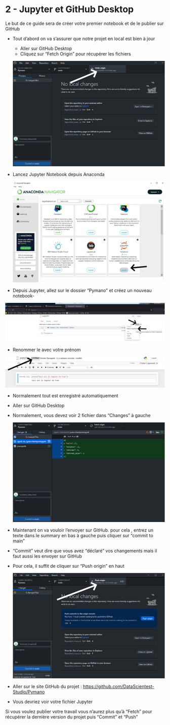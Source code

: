 # 2 - Jupyter et GitHub Desktop

Le but de ce guide sera de créer votre premier notebook et de le publier sur GitHub

- Tout d’abord on va s’assurer que notre projet en local est bien à jour
    - Aller sur GitHub Desktop
    - Cliquez sur “Fetch Origin” pour récupérer les fichiers
    
    ![Untitled](2%20-%20Jupyter%20et%20GitHub%20Desktop%20250b13ecd1f44bb08da84fc60c07c63c/Untitled.png)
    
- Lancez Jupyter Notebook depuis Anaconda
    
    ![Untitled](2%20-%20Jupyter%20et%20GitHub%20Desktop%20250b13ecd1f44bb08da84fc60c07c63c/Untitled%201.png)
    
- Depuis Jupyter, allez sur le dossier “Pymano” et créez un nouveau notebook-

![Untitled](2%20-%20Jupyter%20et%20GitHub%20Desktop%20250b13ecd1f44bb08da84fc60c07c63c/Untitled%202.png)

- Renommer le avec votre prénom

![Untitled](2%20-%20Jupyter%20et%20GitHub%20Desktop%20250b13ecd1f44bb08da84fc60c07c63c/Untitled%203.png)

- Normalement tout est enregistré automatiquement
- Aller sur GitHub Desktop
- Normalement, vous devez voir 2 fichier dans “Changes” à gauche
    
    ![Untitled](2%20-%20Jupyter%20et%20GitHub%20Desktop%20250b13ecd1f44bb08da84fc60c07c63c/Untitled%204.png)
    
- Maintenant on va vouloir l’envoyer sur GitHub. pour cela , entrez un texte dans le summary en bas à gauche puis cliquer sur “commit to main”
- “Commit” veut dire que vous avez “déclaré” vos changements mais il faut aussi les envoyer sur GitHub
- Pour cela, il suffit de cliquer sur “Push origin” en haut
    
    ![Untitled](2%20-%20Jupyter%20et%20GitHub%20Desktop%20250b13ecd1f44bb08da84fc60c07c63c/Untitled%205.png)
    
- Aller sur le site GitHub du projet : https://github.com/DataScientest-Studio/Pymano
- Vous devriez voir votre fichier Jupyter

Si vous voulez publier votre travail vous n’aurez plus qu’à “Fetch” pour récupérer la dernière version du projet puis “Commit” et “Push”